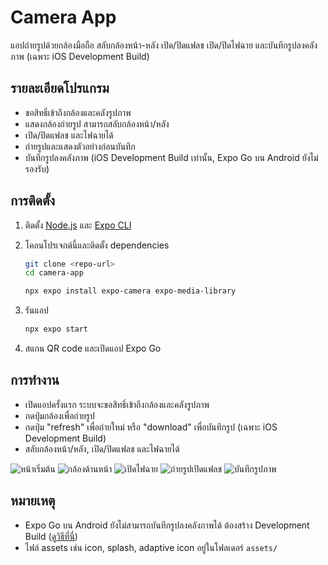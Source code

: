 # Camera App

แอปถ่ายรูปด้วยกล้องมือถือ สลับกล้องหน้า-หลัง เปิด/ปิดแฟลช เปิด/ปิดไฟฉาย และบันทึกรูปลงคลังภาพ (เฉพาะ iOS Development Build)

## รายละเอียดโปรแกรม

- ขอสิทธิ์เข้าถึงกล้องและคลังรูปภาพ
- แสดงกล้องถ่ายรูป สามารถสลับกล้องหน้า/หลัง
- เปิด/ปิดแฟลช และไฟฉายได้
- ถ่ายรูปและแสดงตัวอย่างก่อนบันทึก
- บันทึกรูปลงคลังภาพ (iOS Development Build เท่านั้น, Expo Go บน Android ยังไม่รองรับ)

## การติดตั้ง

1. ติดตั้ง [Node.js](https://nodejs.org/) และ [Expo CLI](https://docs.expo.dev/get-started/installation/)
2. โคลนโปรเจกต์นี้และติดตั้ง dependencies

   ```sh
   git clone <repo-url>
   cd camera-app
   ```
    ```sh
    npx expo install expo-camera expo-media-library
   ```

3. รันแอป

   ```sh
   npx expo start
   ```

4. สแกน QR code และเปิดแอป Expo Go 

## การทำงาน

- เปิดแอปครั้งแรก ระบบจะขอสิทธิ์เข้าถึงกล้องและคลังรูปภาพ
- กดปุ่มกล้องเพื่อถ่ายรูป
- กดปุ่ม "refresh" เพื่อถ่ายใหม่ หรือ "download" เพื่อบันทึกรูป (เฉพาะ iOS Development Build)
- สลับกล้องหน้า/หลัง, เปิด/ปิดแฟลช และไฟฉายได้

![หน้าเริ่มต้น](assets\image\หน้าdefault.jpg)
![กล้องด้านหน้า](assets\image\กล้องหน้า.jpg)
![เปิดไฟฉาย](assets\image\เปิดไฟฉาย.jpg)
![ถ่ายรูปเปิดแฟลช](assets\image\แฟลช.jpg)
![บันทึกรูปภาพ](assets\image\บันทึก.jpg)

## หมายเหตุ

- Expo Go บน Android ยังไม่สามารถบันทึกรูปลงคลังภาพได้ ต้องสร้าง Development Build ([ดูวิธีที่นี่](https://docs.expo.dev/development/introduction/))
- ไฟล์ assets เช่น icon, splash, adaptive icon อยู่ในโฟลเดอร์ `assets/`

